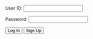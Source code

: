 <!DOCTYPE html>
<html lang="en">
<head>
  <script>
    function login_user() 
      const enteredUid = document.getElementById("uid").value;
      const enteredPassword = document.getElementById("password").value;
      console.log("Uid = " + enteredUid)
      console.log("Password = " + enteredPassword)
      const signupHeaders = new Headers();
      signupHeaders.set('111', '222');
      signupHeaders.set("Accept", "*/*");
      signupHeaders.set("Accept-Language", "en-US,en;q=0.9");
      signupHeaders.set("Content-Type", "application/json");

      login_api(enteredUid, enteredPassword)

    function login_api(uid, pw) {
      var myHeaders = new Headers();
      myHeaders.append("Accept", "*/*");
      myHeaders.append("Accept-Language", "en-US,en;q=0.9");
      myHeaders.append("Content-Type", "application/json");
      myHeaders.append("Cookie", "jwt=eyJ0eXAiOiJKV1QiLCJhbGciOiJIUzI1NiJ9.eyJfdWlkIjoidG9ueSJ9.jEShka0oXI1-uCuSTfo3ed5WRw3ASLNV0Tpn1kc5GB0");

      var raw = JSON.stringify({
        "uid": uid,
        "password": pw
      });

      var requestOptions = {
        method: 'POST',
        headers: myHeaders,
        body: raw,
        redirect: 'follow'
      };

      fetch("http://127.0.0.1:8086/api/users/authenticate", requestOptions)
        .then(response => {
          if (response.ok) {
            console.log("User logged in successfully");
            window.location.href = "http://127.0.0.1:4100/2048elements.html"
          } else {
            console.error("User login failed");
            // You can handle failed login attempts here
            const errorMessageDiv = document.getElementById('errorMessage');
            errorMessageDiv.innerHTML = '<label style="color: red;">User Login Failed</label>';
          }
        })
        .then(result => {
          console.log(result);
        })
        .catch(error => console.log('error', error));
    }
  </script>
  <meta charset="UTF-8">
  <meta name="viewport" content="width=device-width, initial-scale=1.0">
  <title>Login Page</title>
  <link rel="stylesheet" href="styles.css"> <!-- Include the compiled CSS file -->
</head>

<body>
  <!-- Your HTML login form -->
  <div id="errorMessage"></div>
  <form>
    <p><label for="uid">User ID:</label>
      <input type="text" name="uid" id="uid" required>
    </p>
    <p><label for="password">Password:</label>
      <input type="password" name="password" id="password" required>
    </p>
    <p>
      <button class="button-spacing" onclick="login_user()">Log In</button>
      <button onclick="window.location.href ='http://127.0.0.1:4100/signup.html'" class="button-spacing">Sign Up</button>
    </p>
  </form>
</body>
</html>
